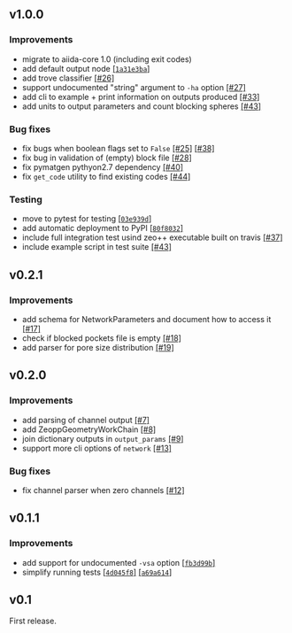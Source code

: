 ## v1.0.0

### Improvements

 * migrate to aiida-core 1.0 (including exit codes)
 * add default output node [[`1a31e3ba`]](https://github.com/ltalirz/aiida-zeopp/commit/1a31e3bcea4301dfb6ad8bc6db74e5ff76eec5e4)
 * add trove classifier [[#26]](https://github.com/ltalirz/aiida-zeopp/pull/26)
 * support undocumented "string" argument to `-ha` option [[#27]](https://github.com/ltalirz/aiida-zeopp/pull/27)
 * add cli to example + print information on outputs produced [[#33]](https://github.com/ltalirz/aiida-zeopp/pull/33)
 * add units to output parameters and count blocking spheres [[#43]](https://github.com/ltalirz/aiida-zeopp/pull/43)


### Bug fixes

 * fix bugs when boolean flags set to `False` [[#25]](https://github.com/ltalirz/aiida-zeopp/pull/25) [[#38]](https://github.com/ltalirz/aiida-zeopp/pull/38)
 * fix bug in validation of (empty) block file [[#28]](https://github.com/ltalirz/aiida-zeopp/pull/28)
 * fix pymatgen pythyon2.7 dependency [[#40]](https://github.com/ltalirz/aiida-zeopp/pull/40)
 * fix `get_code` utility to find existing codes [[#44]](https://github.com/ltalirz/aiida-zeopp/pull/44)

### Testing

 * move to pytest for testing [[`03e939d`]](https://github.com/ltalirz/aiida-zeopp/commit/03e939dba6f050e6f9811aebe0377df1512f89ab)
 * add automatic deployment to PyPI [[`80f8032`]](https://github.com/ltalirz/aiida-zeopp/commit/80f8032edcc1d778f2781b36263aefc33f0b8357)
 * include full integration test usind zeo++ executable built on travis [[#37]](https://github.com/ltalirz/aiida-zeopp/pull/37)
 * include example script in test suite [[#43]](https://github.com/ltalirz/aiida-zeopp/pull/43)

## v0.2.1

### Improvements

 * add schema for NetworkParameters and document how to access it [[#17]](https://github.com/ltalirz/aiida-zeopp/pull/17)
 * check if blocked pockets file is empty [[#18]](https://github.com/ltalirz/aiida-zeopp/pull/18)
 * add parser for pore size distribution [[#19]](https://github.com/ltalirz/aiida-zeopp/pull/19)

## v0.2.0

### Improvements

 * add parsing of channel output [[#7]](https://github.com/ltalirz/aiida-zeopp/pull/7)
 * add ZeoppGeometryWorkChain [[#8]](https://github.com/ltalirz/aiida-zeopp/pull/8)
 * join dictionary outputs in `output_params` [[#9]](https://github.com/ltalirz/aiida-zeopp/pull/9)
 * support more cli options of `network` [[#13]](https://github.com/ltalirz/aiida-zeopp/pull/13)

### Bug fixes

 * fix channel parser when zero channels [[#12]](https://github.com/ltalirz/aiida-zeopp/pull/12)

## v0.1.1

### Improvements

 * add support for undocumented `-vsa` option [[`fb3d99b`]](https://github.com/ltalirz/aiida-zeopp/commit/fb3d99bcf73c9f92db833f08e2450256c36dd7ea)
 * simplify running tests [[`4d045f8`]](https://github.com/ltalirz/aiida-zeopp/commit/4d045f8050b868fcd50933a791440b1c6b5da7bd) [[`a69a614`]](https://github.com/ltalirz/aiida-zeopp/commit/a69a6144e6ce71ce523ee55d816380a9c0078c93)

## v0.1

First release.
